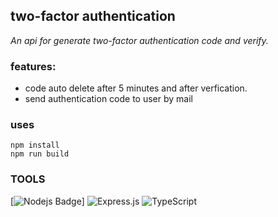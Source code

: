 ## two-factor authentication

_An api for generate two-factor authentication code and verify._

### features:

- code auto delete after 5 minutes and after verfication.
- send authentication code to user by mail

### uses

    npm install
    npm run build

### TOOLS

[![Nodejs Badge](https://img.shields.io/badge/-Nodejs-3C873A?style=for-the-badge&labelColor=black&logo=node.js&logoColor=3C873A)] ![Express.js](https://img.shields.io/badge/express.js-%23404d59.svg?style=for-the-badge&logo=express&logoColor=%2361DAFB) ![TypeScript](https://img.shields.io/badge/typescript-%23007ACC.svg?style=for-the-badge&logo=typescript&logoColor=white)
